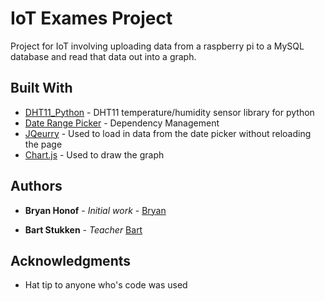 # IoT Exames Project

Project for IoT involving uploading data from a raspberry pi to a MySQL database and read that data out into a graph.

## Built With

* [DHT11_Python](https://github.com/szazo/DHT11_Python) - DHT11 temperature/humidity sensor library for python
* [Date Range Picker](http://www.daterangepicker.com/) - Dependency Management
* [JQeurry](https://jquery.com/) - Used to load in data from the date picker without reloading the page
* [Chart.js](http://www.chartjs.org/) - Used to draw the graph

## Authors

* **Bryan Honof** - *Initial work* - [Bryan](https://github.com/Bryanhon)

* **Bart Stukken** - *Teacher* [Bart](http://0x42.be/) 

## Acknowledgments

* Hat tip to anyone who's code was used

